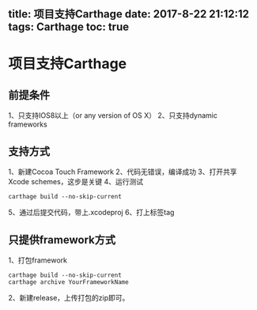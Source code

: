 title: 项目支持Carthage
date: 2017-8-22 21:12:12
tags: Carthage
toc: true
---

# 项目支持Carthage

## 前提条件
1、只支持IOS8以上（or any version of OS X）
2、只支持dynamic frameworks

## 支持方式
1、新建Cocoa Touch Framework
2、代码无错误，编译成功
3、打开共享 Xcode schemes，这步是关键
4、运行测试

```
carthage build --no-skip-current
```

5、通过后提交代码，带上.xcodeproj
6、打上标签tag

<!--more-->

## 只提供framework方式
1、打包framework

```
carthage build --no-skip-current
carthage archive YourFrameworkName
```

2、新建release，上传打包的zip即可。
